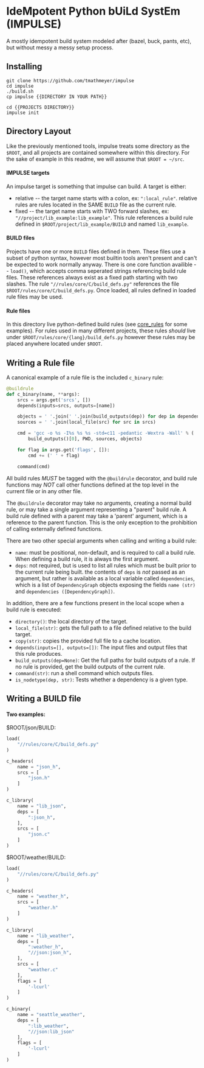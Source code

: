 # IdeMpotent Python bUiLd SystEm (IMPULSE)

A mostly idempotent build system modeled after (bazel, buck, pants, etc), but without messy a messy setup process.

## Installing
```
git clone https://github.com/tmathmeyer/impulse
cd impulse
./build.sh
cp impulse {{DIRECTORY IN YOUR PATH}}

cd {{PROJECTS DIRECTORY}}
impulse init
```

## Directory Layout
Like the previously mentioned tools, impulse treats some directory as the ```$ROOT```, and all projects are contained somewhere within this directory. For the sake of example in this readme, we will assume that ```$ROOT = ~/src```.

#### IMPULSE targets
An impulse target is something that impulse can build. A target is either:
* relative -- the target name starts with a colon, ex: ```":local_rule"```. relative rules are rules located in the SAME ```BUILD``` file as the current rule.
* fixed -- the target name starts with TWO forward slashes, ex: ```"//project/lib_example:lib_example"```. This rule references a build rule defined in ```$ROOT/project/lib_example/BUILD``` and named ```lib_example```.

#### BUILD files
Projects have one or more ```BUILD``` files defined in them. These files use a subset of python syntax, however most builtin tools aren't present and can't be expected to work normally anyway. There is one core function availible -- ```load()```, which accepts comma seperated strings referencing build rule files. These references always exist as a fixed path starting with two slashes. The rule ```"//rules/core/C/build_defs.py"``` references the file ```$ROOT/rules/core/C/build_defs.py```. Once loaded, all rules defined in loaded rule files may be used.


#### Rule files
In this directory live python-defined build rules (see [core_rules](CORE) for some examples). For rules used in many different projects, these rules _should_ live under ```$ROOT/rules/core/{lang}/build_defs.py``` however these rules may be placed anywhere located under ```$ROOT```.

## Writing a Rule file
A canonical example of a rule file is the included ```c_binary``` rule:
```python
@buildrule
def c_binary(name, **args):
	srcs = args.get('srcs', [])
	depends(inputs=srcs, outputs=[name])

	objects = ' '.join(' '.join(build_outputs(dep)) for dep in dependencies)
	sources = ' '.join(local_file(src) for src in srcs)

	cmd = 'gcc -o %s -I%s %s %s -std=c11 -pedantic -Wextra -Wall' % (
		build_outputs()[0], PWD, sources, objects)

	for flag in args.get('flags', []):
		cmd += (' ' + flag)

	command(cmd)
```

All build rules _MUST_ be tagged with the ```@buildrule``` decorator, and build rule functions may _NOT_ call other functions defined at the top level in the current file or in any other file.

The ```@buildrule``` decorator may take no arguments, creating a normal build rule, or may take a single argument representing a "parent" build rule. A build rule defined with a parent may take a 'parent' argument, which is a reference to the parent function. This is the only exception to the prohibition of calling externally defined functions.

There are two other special arguments when calling and writing a build rule:
* ```name```: must be positional, non-default, and is required to call a build rule. When defining a build rule, it is always the first argument.
* ```deps```: not required, but is used to list all rules which must be built prior to the current rule being built. the contents of ```deps``` is _not_ passed as an argument, but rather is available as a local variable called ```dependencies```, which is a list of ```DependencyGraph``` objects exposing the fields ```name (str)``` and ```dependencies ([DependencyGraph])```. 

In addition, there are a few functions present in the local scope when a build rule is executed:
* ```directory()```: the local directory of the target.
* ```local_file(str)```: gets the full path to a file defined relative to the build target.
* ```copy(str)```: copies the provided full file to a cache location.
* ```depends(inputs=[], outputs=[])```: The input files and output files that this rule produces.
* ```build_outputs(dep=None)```: Get the full paths for build outputs of a rule. If no rule is provided, get the build outputs of the current rule.
* ```command(str)```: run a shell command which outputs files.
* ```is_nodetype(dep, str)```: Tests whether a dependency is a given type.

## Writing a BUILD file
#### Two examples:
$ROOT/json/BUILD:
```python
load(
	"//rules/core/C/build_defs.py"
)

c_headers(
	name = "json_h",
	srcs = [
		"json.h"
	]
)

c_library(
	name = "lib_json",
	deps = [
		":json_h",
	],
	srcs = [
		"json.c"
	]
)
```

$ROOT/weather/BUILD:
```python
load(
	"//rules/core/C/build_defs.py"
)

c_headers(
	name = "weather_h",
	srcs = [
		"weather.h"
	]
)

c_library(
	name = "lib_weather",
	deps = [
		":weather_h",
		"//json:json_h",
	],
	srcs = [
		"weather.c"
	],
	flags = [
		'-lcurl'
	]
)

c_binary(
	name = "seattle_weather",
	deps = [
		":lib_weather",
		"//json:lib_json"
	],
	flags = [
		'-lcurl'
	]
)
```